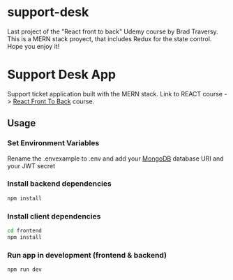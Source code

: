 # support-desk
Last project of the "React front to back" Udemy course by Brad Traversy. This is a MERN stack proyect, that includes Redux for the state control. Hope you enjoy it!

# Support Desk App

Support ticket application built with the MERN stack. Link to REACT course -> [React Front To Back](https://www.udemy.com/course/react-front-to-back-2022/?referralCode=4A622C7E48DB66154114) course.

## Usage

### Set Environment Variables

Rename the .envexample to .env and add your [MongoDB](https://www.mongodb.com/) database URI and your JWT secret

### Install backend dependencies

```bash
npm install
```

### Install client dependencies

```bash
cd frontend
npm install
```

### Run app in development (frontend & backend)

```bash
npm run dev
```
